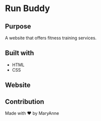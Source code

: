 # Run Buddy

## Purpose
A website that offers fitness training services.

## Built with
* HTML
* CSS

## Website

## Contribution
Made with ❤️ by MaryAnne
